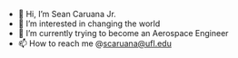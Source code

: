 - 👋 Hi, I’m Sean Caruana Jr.
- 👀 I’m interested in changing the world
- 🌱 I’m currently trying to become an Aerospace Engineer
- 📫 How to reach me @scaruana@ufl.edu

<!---
scaruana-code/scaruana-code is a ✨ special ✨ repository because its `README.md` (this file) appears on your GitHub profile.
You can click the Preview link to take a look at your changes.
--->
